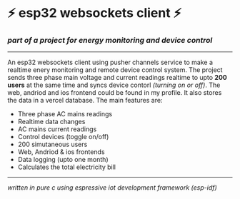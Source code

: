 # :zap: esp32 websockets client :zap:
### *part of a project for energy monitoring and device control*
---
An esp32 websockets client using pusher channels service to make a realtime enery monitoring and remote device control system.
The project sends three phase main voltage and current readings realtime to upto **200 users** at the same time and syncs device contorl *(turning on or off)*.
The web, andriod and ios frontend could be found in my profile.
It also stores the data in a vercel database.
The main features are:
- Three phase AC mains readings
- Realtime data changes
- AC mains current readings
- Control devices (toggle on/off)
- 200 simutaneous users
- Web, Andriod & ios frontends
- Data logging (upto one month)
- Calculates the total electricity bill
---
*written in pure c using espressive iot development framework (esp-idf)*
